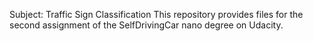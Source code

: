 Subject: Traffic Sign Classification
This repository provides files for the second assignment of the SelfDrivingCar nano degree on Udacity. 
